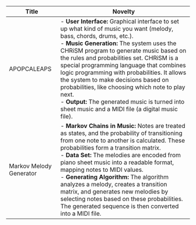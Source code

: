 | **Title** | **Novelty** |
|--|--|
| APOPCALEAPS | - **User Interface:** Graphical interface to set up what kind of music you want (melody, bass, chords, drums, etc.).<br/> - **Music Generation:** The system uses the CHRiSM program to generate music based on the rules and probabilities set. CHRiSM is a special programming language that combines logic programming with probabilities. It allows the system to make decisions based on probabilities, like choosing which note to play next.<br/> - **Output:** The generated music is turned into sheet music and a MIDI file (a digital music file). |
| Markov Melody Generator | - **Markov Chains in Music:** Notes are treated as states, and the probability of transitioning from one note to another is calculated. These probabilities form a transition matrix.<br/> - **Data Set:** The melodies are encoded from piano sheet music into a readable format, mapping notes to MIDI values.<br/> - **Generating Algorithm:** The algorithm analyzes a melody, creates a transition matrix, and generates new melodies by selecting notes based on these probabilities. The generated sequence is then converted into a MIDI file. |
